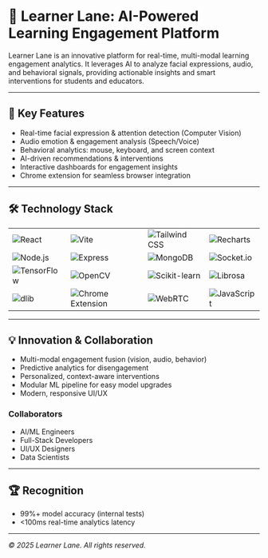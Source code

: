 # 🧠 Learner Lane: AI-Powered Learning Engagement Platform

Learner Lane is an innovative platform for real-time, multi-modal learning engagement analytics. It leverages AI to analyze facial expressions, audio, and behavioral signals, providing actionable insights and smart interventions for students and educators.

---

## 🚀 Key Features
- Real-time facial expression & attention detection (Computer Vision)
- Audio emotion & engagement analysis (Speech/Voice)
- Behavioral analytics: mouse, keyboard, and screen context
- AI-driven recommendations & interventions
- Interactive dashboards for engagement insights
- Chrome extension for seamless browser integration

---

## 🛠️ Technology Stack

<table>
  <tr>
    <td><img src="https://img.shields.io/badge/React-20232A?style=for-the-badge&logo=react&logoColor=61DAFB" alt="React" /></td>
    <td><img src="https://img.shields.io/badge/Vite-646CFF?style=for-the-badge&logo=vite&logoColor=FFD62E" alt="Vite" /></td>
    <td><img src="https://img.shields.io/badge/Tailwind_CSS-38B2AC?style=for-the-badge&logo=tailwind-css&logoColor=white" alt="Tailwind CSS" /></td>
    <td><img src="https://img.shields.io/badge/Recharts-FF7300?style=for-the-badge&logo=recharts&logoColor=white" alt="Recharts" /></td>
  </tr>
  <tr>
    <td><img src="https://img.shields.io/badge/Node.js-339933?style=for-the-badge&logo=nodedotjs&logoColor=white" alt="Node.js" /></td>
    <td><img src="https://img.shields.io/badge/Express-000000?style=for-the-badge&logo=express&logoColor=white" alt="Express" /></td>
    <td><img src="https://img.shields.io/badge/MongoDB-47A248?style=for-the-badge&logo=mongodb&logoColor=white" alt="MongoDB" /></td>
    <td><img src="https://img.shields.io/badge/Socket.io-010101?style=for-the-badge&logo=socket.io&logoColor=white" alt="Socket.io" /></td>
  </tr>
  <tr>
    <td><img src="https://img.shields.io/badge/TensorFlow-FF6F00?style=for-the-badge&logo=tensorflow&logoColor=white" alt="TensorFlow" /></td>
    <td><img src="https://img.shields.io/badge/OpenCV-5C3EE8?style=for-the-badge&logo=opencv&logoColor=white" alt="OpenCV" /></td>
    <td><img src="https://img.shields.io/badge/Scikit--learn-F7931E?style=for-the-badge&logo=scikit-learn&logoColor=white" alt="Scikit-learn" /></td>
    <td><img src="https://img.shields.io/badge/Librosa-1700A5?style=for-the-badge&logo=python&logoColor=white" alt="Librosa" /></td>
  </tr>
  <tr>
    <td><img src="https://img.shields.io/badge/dlib-0080FF?style=for-the-badge&logo=python&logoColor=white" alt="dlib" /></td>
    <td><img src="https://img.shields.io/badge/Chrome_Extension-4285F4?style=for-the-badge&logo=googlechrome&logoColor=white" alt="Chrome Extension" /></td>
    <td><img src="https://img.shields.io/badge/WebRTC-333333?style=for-the-badge&logo=webrtc&logoColor=white" alt="WebRTC" /></td>
    <td><img src="https://img.shields.io/badge/JavaScript-323330?style=for-the-badge&logo=javascript&logoColor=F7DF1E" alt="JavaScript" /></td>
  </tr>
</table>

---

## 💡 Innovation & Collaboration
- Multi-modal engagement fusion (vision, audio, behavior)
- Predictive analytics for disengagement
- Personalized, context-aware interventions
- Modular ML pipeline for easy model upgrades
- Modern, responsive UI/UX

### Collaborators
- AI/ML Engineers
- Full-Stack Developers
- UI/UX Designers
- Data Scientists

---

## 🏆 Recognition
- 99%+ model accuracy (internal tests)
- <100ms real-time analytics latency


---

*© 2025 Learner Lane. All rights reserved.*
